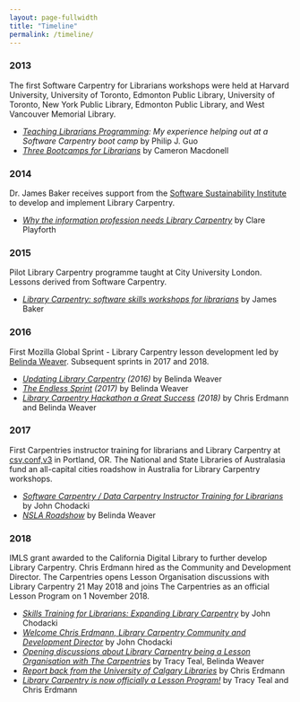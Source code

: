 ```yaml
---
layout: page-fullwidth
title: "Timeline"
permalink: /timeline/
---
```


### 2013 

The first Software Carpentry for Librarians workshops were held at Harvard University, University of Toronto, Edmonton Public Library, University of Toronto, New York Public Library, Edmonton Public Library, and West Vancouver Memorial Library. 

* _[Teaching Librarians Programming](http://pgbovine.net/teaching-librarians-programming.htm): My experience helping out at a Software Carpentry boot camp_ by Philip J. Guo 
* _[Three Bootcamps for Librarians](https://software-carpentry.org/blog/2014/08/bootcamps-for-librarians.html)_ by Cameron Macdonell

### 2014

Dr. James Baker receives support from the [Software Sustainability Institute](https://software.ac.uk) to develop and implement Library Carpentry. 

* _[Why the information profession needs Library Carpentry](https://software.ac.uk/blog/2016-09-26-why-information-profession-needs-library-carpentry)_ by Clare Playforth
	     
### 2015

Pilot Library Carpentry programme taught at City University London. Lessons derived from Software Carpentry. 

* _[Library Carpentry: software skills workshops for librarians](https://software.ac.uk/blog/2017-02-24-library-carpentry-software-skills-workshops-librarians)_ by James Baker
	     
### 2016

First Mozilla Global Sprint - Library Carpentry lesson development led by [Belinda Weaver](https://twitetr.com/cloudaus). Subsequent sprints in 2017 and 2018. 

* _[Updating Library Carpentry](https://software-carpentry.org/blog/2016/06/library-carpentry-sprint.html) (2016)_ by Belinda Weaver
* _[The Endless Sprint](https://software-carpentry.org/blog/2017/06/lc-sprint.html) (2017)_ by Belinda Weaver
* _[Library Carpentry Hackathon a Great Success](https://librarycarpentry.org/blog/2018/05/16/our-latest-sprint/) (2018)_ by Chris Erdmann and Belinda Weaver
	    
### 2017

First Carpentries instructor training for librarians and Library Carpentry at [csv,conf,v3](https://csvconf.com/) in Portland, OR. The National and State Libraries of Australasia fund an all-capital cities roadshow in Australia for Library Carpentry workshops. 

* _[Software Carpentry / Data Carpentry Instructor Training for Librarians](http://uc3.cdlib.org/2016/12/08/software-carpentry-data-carpentry-instructor-training-for-librarians/)_ by John Chodacki
* _[NSLA Roadshow](https://weaverbel.github.io/nsla-roadshow/)_ by Belinda Weaver


### 2018

IMLS grant awarded to the California Digital Library to further develop Library Carpentry. Chris Erdmann hired as the Community and Development Director. The Carpentries opens Lesson Organisation discussions with Library Carpentry 21 May 2018 and joins The Carpentries as an official Lesson Program on 1 November 2018. 

* _[Skills Training for Librarians: Expanding Library Carpentry](http://uc3.cdlib.org/2017/11/06/skills-training-for-librarians-expanding-library-carpentry/)_ by John Chodacki
* _[Welcome Chris Erdmann, Library Carpentry Community and Development Director](https://www.cdlib.org/cdlinfo/2018/04/17/welcome-chris-erdmann-library-carpentry-community-and-development-director/)_ by John Chodacki
* _[Opening discussions about Library Carpentry being a Lesson Organisation with The Carpentries](https://carpentries.org/blog/2018/05/lc-merger-talks/)_ by Tracy Teal, Belinda Weaver
* _[Report back from the University of Calgary Libraries](https://librarycarpentry.org/blog/2018/09/05/report-from-calgary-workshops/)_ by Chris Erdmann
* _[
Library Carpentry is now officially a Lesson Program!](https://carpentries.org/blog/2018/11/welcoming-library-carpentry/)_ by Tracy Teal and Chris Erdmann
